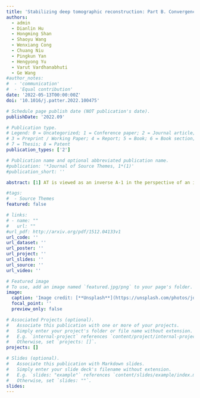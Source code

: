 ```yaml
---
title: 'Stabilizing deep tomographic reconstruction: Part B. Convergence analysis and adversarial attacks'
authors:
  - admin
  - Dianlin Hu
  - Hongming Shan
  - Shaoyu Wang
  - Wenxiang Cong
  - Chuang Niu
  - Pingkun Yan
  - Hengyong Yu
  - Varut Vardhanabhuti
  - Ge Wang
#author_notes:
#  - 'communication'
#  - 'Equal contribution'
date: '2022-05-13T00:00:00Z'
doi: '10.1016/j.patter.2022.100475'

# Schedule page publish date (NOT publication's date).
publishDate: '2022.09'

# Publication type.
# Legend: 0 = Uncategorized; 1 = Conference paper; 2 = Journal article;
# 3 = Preprint / Working Paper; 4 = Report; 5 = Book; 6 = Book section;
# 7 = Thesis; 8 = Patent
publication_types: ['2']

# Publication name and optional abbreviated publication name.
#publication: '*Journal of Source Themes, 1*(1)'
#publication_short: ''

abstract: [1] AT is viewed as an inverse A-1 in the perspective of an iterative reconstruction procedure and [2] a pseudo-inverse is used for a total variation operator H). Also, we present adversarial attack algorithms to perturb the selected reconstruction networks respectively and, more importantly, to attack the ACID workflow as a whole. Finally, we show the numerical convergence of the ACID iteration in terms of the Lipschitz constant and the local stability against noise

#tags:
#  - Source Themes
featured: false

# links:
# - name: ""
#   url: ""
#url_pdf: http://arxiv.org/pdf/1512.04133v1
url_code: ''
url_dataset: ''
url_poster: ''
url_project: ''
url_slides: ''
url_source: ''
url_video: ''

# Featured image
# To use, add an image named `featured.jpg/png` to your page's folder.
image:
  caption: 'Image credit: [**Unsplash**](https://unsplash.com/photos/jdD8gXaTZsc)'
  focal_point: ''
  preview_only: false

# Associated Projects (optional).
#   Associate this publication with one or more of your projects.
#   Simply enter your project's folder or file name without extension.
#   E.g. `internal-project` references `content/project/internal-project/index.md`.
#   Otherwise, set `projects: []`.
projects: []

# Slides (optional).
#   Associate this publication with Markdown slides.
#   Simply enter your slide deck's filename without extension.
#   E.g. `slides: "example"` references `content/slides/example/index.md`.
#   Otherwise, set `slides: ""`.
slides:
---
```

